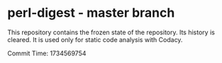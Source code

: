 # perl-digest - master branch

This repository contains the frozen state of the repository.
Its history is cleared. It is used only for static code
analysis with Codacy.

Commit Time: 1734569754